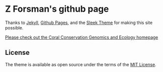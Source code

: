 # Z Forsman's github page

Thanks to [Jekyll](https://jekyllrb.com/), [Github Pages](https://pages.github.com/), and the [Sleek Theme](https://janczizikow.github.io/sleek/) for making this site possible.  

[Please check out the Coral Conservation Genomics and Ecology homepage](https://zacforsman.github.io/)



## License

The theme is available as open source under the terms of the [MIT License](https://opensource.org/licenses/MIT).
